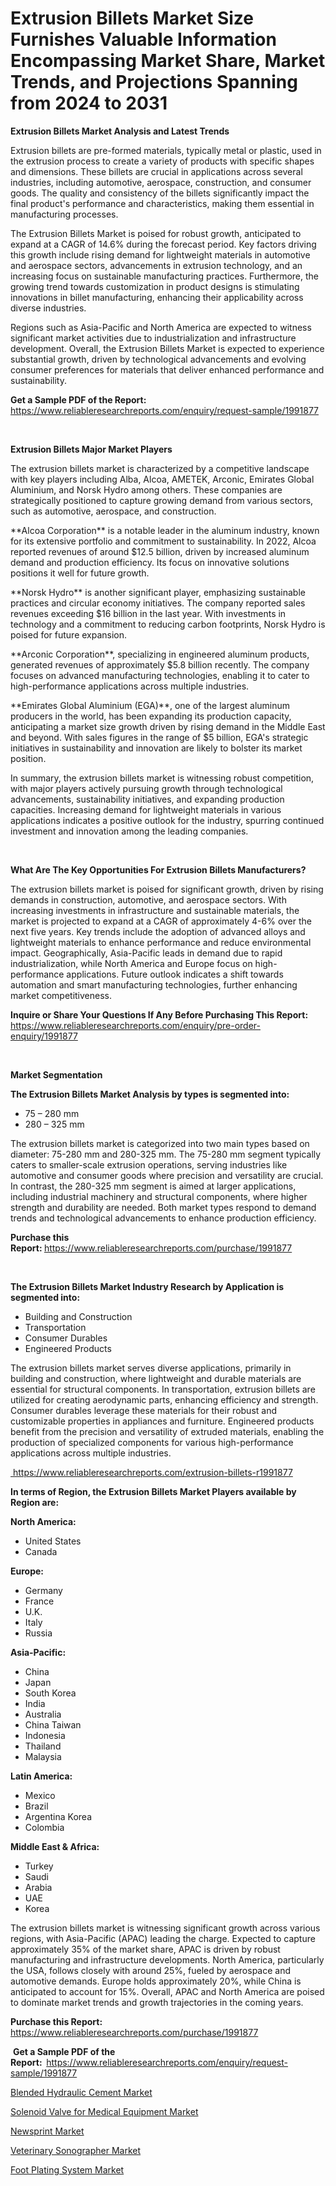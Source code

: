 <p><h1>Extrusion Billets Market Size Furnishes Valuable Information Encompassing Market Share, Market Trends, and Projections Spanning from 2024 to 2031</h1></p><p><strong>Extrusion Billets Market Analysis and Latest Trends</strong></p>
<p><p>Extrusion billets are pre-formed materials, typically metal or plastic, used in the extrusion process to create a variety of products with specific shapes and dimensions. These billets are crucial in applications across several industries, including automotive, aerospace, construction, and consumer goods. The quality and consistency of the billets significantly impact the final product's performance and characteristics, making them essential in manufacturing processes.</p><p>The Extrusion Billets Market is poised for robust growth, anticipated to expand at a CAGR of 14.6% during the forecast period. Key factors driving this growth include rising demand for lightweight materials in automotive and aerospace sectors, advancements in extrusion technology, and an increasing focus on sustainable manufacturing practices. Furthermore, the growing trend towards customization in product designs is stimulating innovations in billet manufacturing, enhancing their applicability across diverse industries.</p><p>Regions such as Asia-Pacific and North America are expected to witness significant market activities due to industrialization and infrastructure development. Overall, the Extrusion Billets Market is expected to experience substantial growth, driven by technological advancements and evolving consumer preferences for materials that deliver enhanced performance and sustainability.</p></p>
<p><strong>Get a Sample PDF of the Report:&nbsp;</strong> <a href="https://www.reliableresearchreports.com/enquiry/request-sample/1991877?utm_campaign=9&utm_medium=2&utm_source=Github&utm_content=ia&utm_term=08112024&utm_id=extrusion-billets">https://www.reliableresearchreports.com/enquiry/request-sample/1991877</a></p>
<p>&nbsp;</p>
<p><strong>Extrusion Billets Major Market Players</strong></p>
<p><p>The extrusion billets market is characterized by a competitive landscape with key players including Alba, Alcoa, AMETEK, Arconic, Emirates Global Aluminium, and Norsk Hydro among others. These companies are strategically positioned to capture growing demand from various sectors, such as automotive, aerospace, and construction.</p><p>**Alcoa Corporation** is a notable leader in the aluminum industry, known for its extensive portfolio and commitment to sustainability. In 2022, Alcoa reported revenues of around $12.5 billion, driven by increased aluminum demand and production efficiency. Its focus on innovative solutions positions it well for future growth.</p><p>**Norsk Hydro** is another significant player, emphasizing sustainable practices and circular economy initiatives. The company reported sales revenues exceeding $16 billion in the last year. With investments in technology and a commitment to reducing carbon footprints, Norsk Hydro is poised for future expansion.</p><p>**Arconic Corporation**, specializing in engineered aluminum products, generated revenues of approximately $5.8 billion recently. The company focuses on advanced manufacturing technologies, enabling it to cater to high-performance applications across multiple industries.</p><p>**Emirates Global Aluminium (EGA)**, one of the largest aluminum producers in the world, has been expanding its production capacity, anticipating a market size growth driven by rising demand in the Middle East and beyond. With sales figures in the range of $5 billion, EGA's strategic initiatives in sustainability and innovation are likely to bolster its market position.</p><p>In summary, the extrusion billets market is witnessing robust competition, with major players actively pursuing growth through technological advancements, sustainability initiatives, and expanding production capacities. Increasing demand for lightweight materials in various applications indicates a positive outlook for the industry, spurring continued investment and innovation among the leading companies.</p></p>
<p>&nbsp;</p>
<p><strong>What Are The Key Opportunities For Extrusion Billets Manufacturers?</strong></p>
<p><p>The extrusion billets market is poised for significant growth, driven by rising demands in construction, automotive, and aerospace sectors. With increasing investments in infrastructure and sustainable materials, the market is projected to expand at a CAGR of approximately 4-6% over the next five years. Key trends include the adoption of advanced alloys and lightweight materials to enhance performance and reduce environmental impact. Geographically, Asia-Pacific leads in demand due to rapid industrialization, while North America and Europe focus on high-performance applications. Future outlook indicates a shift towards automation and smart manufacturing technologies, further enhancing market competitiveness.</p></p>
<p><strong>Inquire or Share Your Questions If Any Before Purchasing This Report:</strong> <a href="https://www.reliableresearchreports.com/enquiry/pre-order-enquiry/1991877?utm_campaign=9&utm_medium=2&utm_source=Github&utm_content=ia&utm_term=08112024&utm_id=extrusion-billets">https://www.reliableresearchreports.com/enquiry/pre-order-enquiry/1991877</a></p>
<p>&nbsp;</p>
<p><strong>Market Segmentation</strong></p>
<p><strong>The Extrusion Billets Market Analysis by types is segmented into:</strong></p>
<p><ul><li>75 – 280 mm</li><li>280 – 325 mm</li></ul></p>
<p><p>The extrusion billets market is categorized into two main types based on diameter: 75-280 mm and 280-325 mm. The 75-280 mm segment typically caters to smaller-scale extrusion operations, serving industries like automotive and consumer goods where precision and versatility are crucial. In contrast, the 280-325 mm segment is aimed at larger applications, including industrial machinery and structural components, where higher strength and durability are needed. Both market types respond to demand trends and technological advancements to enhance production efficiency.</p></p>
<p><strong>Purchase this Report:&nbsp;</strong><a href="https://www.reliableresearchreports.com/purchase/1991877?utm_campaign=9&utm_medium=2&utm_source=Github&utm_content=ia&utm_term=08112024&utm_id=extrusion-billets">https://www.reliableresearchreports.com/purchase/1991877</a></p>
<p>&nbsp;</p>
<p><strong>The Extrusion Billets Market Industry Research by Application is segmented into:</strong></p>
<p><ul><li>Building and Construction</li><li>Transportation</li><li>Consumer Durables</li><li>Engineered Products</li></ul></p>
<p><p>The extrusion billets market serves diverse applications, primarily in building and construction, where lightweight and durable materials are essential for structural components. In transportation, extrusion billets are utilized for creating aerodynamic parts, enhancing efficiency and strength. Consumer durables leverage these materials for their robust and customizable properties in appliances and furniture. Engineered products benefit from the precision and versatility of extruded materials, enabling the production of specialized components for various high-performance applications across multiple industries.</p></p>
<p><a href="https://www.reliableresearchreports.com/extrusion-billets-r1991877?utm_campaign=9&utm_medium=2&utm_source=Github&utm_content=ia&utm_term=08112024&utm_id=extrusion-billets">&nbsp;https://www.reliableresearchreports.com/extrusion-billets-r1991877</a></p>
<p><strong>In terms of Region, the Extrusion Billets Market Players available by Region are:</strong></p>
<p>
    <p> <strong> North America: </strong>
        <ul>
            <li>United States</li>
            <li>Canada</li>
        </ul>
        </p> 
    <p> <strong> Europe: </strong>
        <ul>
            <li>Germany</li>
            <li>France</li>
            <li>U.K.</li>
            <li>Italy</li>
            <li>Russia</li>
        </ul>
        </p> 
    <p> <strong> Asia-Pacific: </strong>
        <ul>
            <li>China</li>
            <li>Japan</li>
            <li>South Korea</li>
            <li>India</li>
            <li>Australia</li>
            <li>China Taiwan</li>
            <li>Indonesia</li>
            <li>Thailand</li>
            <li>Malaysia</li>
        </ul>
        </p> 
    <p> <strong> Latin America: </strong>
        <ul>
            <li>Mexico</li>
            <li>Brazil</li>
            <li>Argentina Korea</li>
            <li>Colombia</li>
        </ul>
        </p> 
    <p> <strong> Middle East & Africa: </strong>
        <ul>
            <li>Turkey</li>
            <li>Saudi</li>
            <li>Arabia</li>
            <li>UAE</li>
            <li>Korea</li>
        </ul>
    </p>
    </p>
<p><p>The extrusion billets market is witnessing significant growth across various regions, with Asia-Pacific (APAC) leading the charge. Expected to capture approximately 35% of the market share, APAC is driven by robust manufacturing and infrastructure developments. North America, particularly the USA, follows closely with around 25%, fueled by aerospace and automotive demands. Europe holds approximately 20%, while China is anticipated to account for 15%. Overall, APAC and North America are poised to dominate market trends and growth trajectories in the coming years.</p></p>
<p><strong>Purchase this Report: </strong><a href="https://www.reliableresearchreports.com/purchase/1991877?utm_campaign=9&utm_medium=2&utm_source=Github&utm_content=ia&utm_term=08112024&utm_id=extrusion-billets">https://www.reliableresearchreports.com/purchase/1991877</a></p>
<p>&nbsp;<strong>Get a Sample PDF of the Report:&nbsp;&nbsp;</strong><a href="https://www.reliableresearchreports.com/enquiry/request-sample/1991877?utm_campaign=9&utm_medium=2&utm_source=Github&utm_content=ia&utm_term=08112024&utm_id=extrusion-billets">https://www.reliableresearchreports.com/enquiry/request-sample/1991877</a></p>
<p><strong></strong></p>
<p><p><a href="https://github.com/WashimHussain441/Market-Research-Report-List-1/blob/main/blended-hydraulic-cement-market.md?utm_campaign=9&utm_medium=2&utm_source=Github&utm_content=ia&utm_term=08112024&utm_id=extrusion-billets">Blended Hydraulic Cement Market</a></p><p><a href="https://issuu.com/reportprime-2/docs/solenoid-valve-for-medical-equipmen_c1f5c2e3afd2a3?utm_campaign=9&utm_medium=2&utm_source=Github&utm_content=ia&utm_term=08112024&utm_id=extrusion-billets">Solenoid Valve for Medical Equipment Market</a></p><p><a href="https://github.com/Annahawkins697/Market-Research-Report-List-1/blob/main/newsprint-market.md?utm_campaign=9&utm_medium=2&utm_source=Github&utm_content=ia&utm_term=08112024&utm_id=extrusion-billets">Newsprint Market</a></p><p><a href="https://issuu.com/reportprime-2/docs/veterinary-sonographer-market-size-_76640f95912dc3?utm_campaign=9&utm_medium=2&utm_source=Github&utm_content=ia&utm_term=08112024&utm_id=extrusion-billets">Veterinary Sonographer Market</a></p><p><a href="https://issuu.com/reportprime-2/docs/foot-plating-system-market-size-203_f979a5bbb93b29?utm_campaign=9&utm_medium=2&utm_source=Github&utm_content=ia&utm_term=08112024&utm_id=extrusion-billets">Foot Plating System Market</a></p></p>